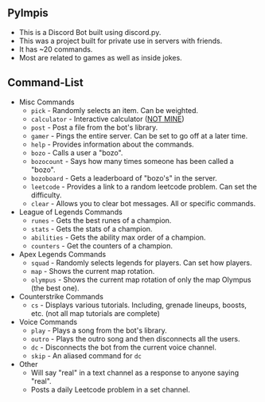 ## Pylmpis
- This is a Discord Bot built using discord.py.
- This was a project built for private use in servers with friends. 
- It has ~20 commands. 
- Most are related to games as well as inside jokes.

## Command-List
- Misc Commands
  - `pick` - Randomly selects an item. Can be weighted.
  - `calculator` - Interactive calculator ([NOT MINE](https://github.com/sanamopy/discord.py-tutorials/tree/main/Episode%2014%20-%20Calculator))
  - `post` - Post a file from the bot's library.
  - `gamer` - Pings the entire server. Can be set to go off at a later time.
  - `help` - Provides information about the commands.
  - `bozo` - Calls a user a "bozo".
  - `bozocount` - Says how many times someone has been called a "bozo".
  - `bozoboard` - Gets a leaderboard of "bozo's" in the server.
  - `leetcode` - Provides a link to a random leetcode problem. Can set the difficulty.
  - `clear` - Allows you to clear bot messages. All or specific commands.
- League of Legends Commands
  - `runes` - Gets the best runes of a champion.
  - `stats` - Gets the stats of a champion.
  - `abilities` - Gets the ability max order of a champion.
  - `counters` - Get the counters of a champion.
- Apex Legends Commands
  - `squad` - Randomly selects legends for players. Can set how players.
  - `map` - Shows the current map rotation.
  - `olympus` - Shows the current map rotation of only the map Olympus (the best one).
- Counterstrike Commands
  - `cs` - Displays various tutorials. Including, grenade lineups, boosts, etc. (not all map tutorials are complete)
- Voice Commands
  - `play` - Plays a song from the bot's library.
  - `outro` - Plays the outro song and then disconnects all the users.
  - `dc` - Disconnects the bot from the current voice channel.
  - `skip` - An aliased command for `dc`
- Other
  - Will say "real" in a text channel as a response to anyone saying "real".
  - Posts a daily Leetcode problem in a set channel.
